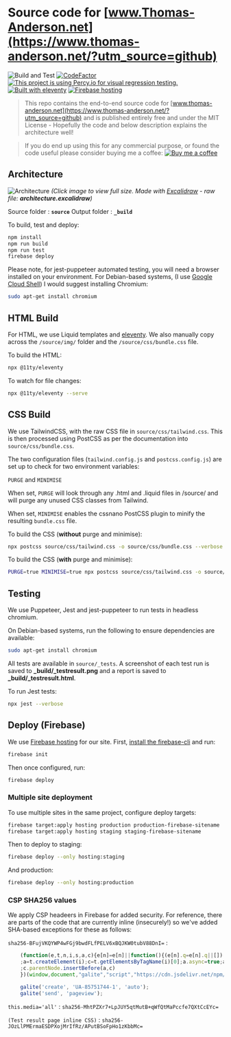 # Source code for [www.Thomas-Anderson.net](https://www.thomas-anderson.net/?utm_source=github)

![Build and Test](https://github.com/Driminary/thomas-anderson.net/workflows/Build%20and%20Test/badge.svg)
[![CodeFactor](https://www.codefactor.io/repository/github/driminary/thomas-anderson.net/badge/master)](https://www.codefactor.io/repository/github/driminary/thomas-anderson.net/overview/master)
[![This project is using Percy.io for visual regression testing.](https://percy.io/static/images/percy-badge.svg)](https://percy.io/da73e8a2/thomas-anderson.net)
[![Built with eleventy](https://img.shields.io/badge/Built%20with%2011ty-%E2%9C%93-brightgreen?logo=eleventy)](https://11ty.dev)
[![Firebase hosting](https://img.shields.io/badge/Firebase%20Hosting-%E2%9C%93-brightgreen?logo=firebase)](https://firebase.google.com/products/hosting)

> This repo contains the end-to-end source code for [www.thomas-anderson.net](https://www.thomas-anderson.net/?utm_source=github) and is published entirely free and under the MIT License - Hopefully the code and below description explains the architecture well!

> If you do end up using this for any commercial purpose, or found the code useful please consider buying me a coffee:
[![Buy me a coffee](https://img.shields.io/badge/Buy%20me%20a%20coffee-orange?logo=Buy%20Me%20A%20Coffee&logoColor=white)](https://www.buymeacoffee.com/ndsn)

## Architecture

![Architecture](https://i.ibb.co/02wRRjx/Architecture-png.png)
*(Click image to view full size. Made with [Excalidraw](https://excalidraw.com) - raw file: **architecture.excalidraw**)*

Source folder : **```source```**
Output folder : **```_build```**

To build, test and deploy:
```bash
npm install
npm run build
npm run test
firebase deploy
```

Please note, for jest-puppeteer automated testing, you will need a browser installed on your environment. For Debian-based systems, (I use [Google Cloud Shell](https://cloud.google.com/shell)) I would suggest installing Chromium:

```bash
sudo apt-get install chromium
```

## HTML Build

For HTML, we use Liquid templates and [eleventy](https:/11ty.io). We also manually copy across the ```/source/img/``` folder and the ```/source/css/bundle.css``` file.

To build the HTML:
```bash
npx @11ty/eleventy
```

To watch for file changes:
```bash
npx @11ty/eleventy --serve
```

## CSS Build

We use TailwindCSS, with the raw CSS file in ```source/css/tailwind.css```. This is then processed using PostCSS as per the documentation into ```source/css/bundle.css```.

The two configuration files (```tailwind.config.js``` and ```postcss.config.js```) are set up to check for two environment variables:

```PURGE``` and ```MINIMISE```

When set, ```PURGE``` will look through any .html and .liquid files in /source/ and will purge any unused CSS classes from Tailwind.

When set, ```MINIMISE``` enables the cssnano PostCSS plugin to minify the resulting ```bundle.css``` file.

To build the CSS (**without** purge and minimise):
```bash
npx postcss source/css/tailwind.css -o source/css/bundle.css --verbose
```

To build the CSS (**with** purge and minimise):
```bash
PURGE=true MINIMISE=true npx postcss source/css/tailwind.css -o source/css/bundle.css --verbose
```

## Testing

We use Puppeteer, Jest and jest-puppeteer to run tests in headless chromium.

On Debian-based systems, run the following to ensure dependencies are available:

```bash
sudo apt-get install chromium
```

All tests are available in ```source/_tests```. A screenshot of each test run is saved to **_build/_testresult.png** and a report is saved to **_build/_testresult.html**.

To run Jest tests:
```bash
npx jest --verbose
```

## Deploy (Firebase)

We use [Firebase hosting](https://firebase.google.com/docs/hosting/quickstart) for our site. First, [install the firebase-cli](https://firebase.google.com/docs/cli#install_the_firebase_cli) and run:

```bash
firebase init
```

Then once configured, run:
```bash
firebase deploy
```

### Multiple site deployment

To use multiple sites in the same project, configure deploy targets:

```bash
firebase target:apply hosting production production-firebase-sitename
firebase target:apply hosting staging staging-firebase-sitename
```

Then to deploy to staging:

```bash
firebase deploy --only hosting:staging
```

And production:

```bash
firebase deploy --only hosting:production
```

### CSP SHA256 values

We apply CSP headeers in Firebase for added security. For reference, there are parts of the code that are currently inline (insecurely!) so we've added SHA-based exceptions for these as follows: 

```sha256-BFujVKQYWP4wFGj9bwdFLfPELV6xBQJKW0tubV88DnI=``` :

```javascript
    (function(e,t,n,i,s,a,c){e[n]=e[n]||function(){(e[n].q=e[n].q||[]).push(arguments)}
    ;a=t.createElement(i);c=t.getElementsByTagName(i)[0];a.async=true;a.src=s
    ;c.parentNode.insertBefore(a,c)
    })(window,document,"galite","script","https://cdn.jsdelivr.net/npm/ga-lite@2/dist/ga-lite.min.js");

    galite('create', 'UA-85751744-1', 'auto');
    galite('send', 'pageview');
```

```this.media='all'``` : ```sha256-MhtPZXr7+LpJUY5qtMutB+qWfQtMaPccfe7QXtCcEYc=```

```(Test result page inline CSS)``` : ```sha256-JOzLlPMErmaESDPXojMrIfRz/APutBSoFpHo1zKbbMc=```
